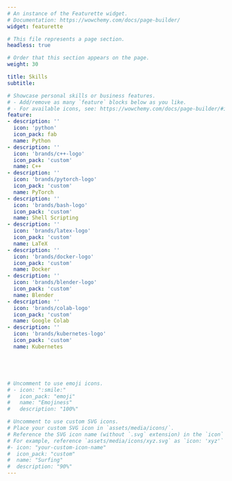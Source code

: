 ```yaml
---
# An instance of the Featurette widget.
# Documentation: https://wowchemy.com/docs/page-builder/
widget: featurette

# This file represents a page section.
headless: true

# Order that this section appears on the page.
weight: 30

title: Skills
subtitle:

# Showcase personal skills or business features.
# - Add/remove as many `feature` blocks below as you like.
# - For available icons, see: https://wowchemy.com/docs/page-builder/#icons
feature:
- description: ''
  icon: 'python'
  icon_pack: fab
  name: Python
- description: ''
  icon: 'brands/c++-logo'
  icon_pack: 'custom'
  name: C++
- description: ''
  icon: 'brands/pytorch-logo'
  icon_pack: 'custom'
  name: PyTorch
- description: ''
  icon: 'brands/bash-logo'
  icon_pack: 'custom'
  name: Shell Scripting
- description: ''
  icon: 'brands/latex-logo'
  icon_pack: 'custom'
  name: LaTeX
- description: ''
  icon: 'brands/docker-logo'
  icon_pack: 'custom'
  name: Docker
- description: ''
  icon: 'brands/blender-logo'
  icon_pack: 'custom'
  name: Blender
- description: ''
  icon: 'brands/colab-logo'
  icon_pack: 'custom'
  name: Google Colab
- description: ''
  icon: 'brands/kubernetes-logo'
  icon_pack: 'custom'
  name: Kubernetes





# Uncomment to use emoji icons.
# - icon: ":smile:"
#   icon_pack: "emoji"
#   name: "Emojiness"
#   description: "100%"  

# Uncomment to use custom SVG icons.
# Place your custom SVG icon in `assets/media/icons/`.
# Reference the SVG icon name (without `.svg` extension) in the `icon` field.
# For example, reference `assets/media/icons/xyz.svg` as `icon: 'xyz'`
#- icon: "your-custom-icon-name"
#  icon_pack: "custom"
#  name: "Surfing"
#  description: "90%"
---
```

